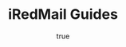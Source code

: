 ---
author:
  name: Linode
  email: docs@linode.com
description: 'How to install and run the mail server iRedMail on your Linode.'
keywords: 'citadel,linux mail server,groupware,email server,email howto'
license: '[CC BY-ND 4.0](https://creativecommons.org/licenses/by-nd/4.0)'
published: 'Wednesday, September 24th, 2014'
title: iRedMail Guides
---